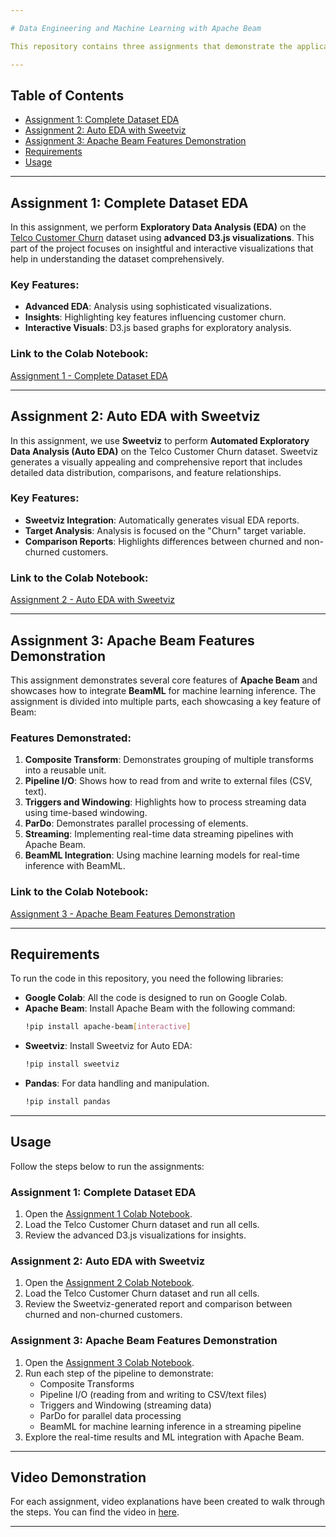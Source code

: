 ```yaml
---

# Data Engineering and Machine Learning with Apache Beam

This repository contains three assignments that demonstrate the application of various Apache Beam features, Auto EDA tools, and machine learning integration using BeamML. The projects are developed in **Google Colab** and utilize **Apache Beam**, **Sweetviz**, and **BeamML** to process, visualize, and analyze data.

---
```


## Table of Contents

- [Assignment 1: Complete Dataset EDA](#assignment-1-complete-dataset-eda)
- [Assignment 2: Auto EDA with Sweetviz](#assignment-2-auto-eda-with-sweetviz)
- [Assignment 3: Apache Beam Features Demonstration](#assignment-3-apache-beam-features-demonstration)
- [Requirements](#requirements)
- [Usage](#usage)

---

## Assignment 1: Complete Dataset EDA

In this assignment, we perform **Exploratory Data Analysis (EDA)** on the [Telco Customer Churn](https://www.kaggle.com/blastchar/telco-customer-churn) dataset using **advanced D3.js visualizations**. This part of the project focuses on insightful and interactive visualizations that help in understanding the dataset comprehensively.

### Key Features:
- **Advanced EDA**: Analysis using sophisticated visualizations.
- **Insights**: Highlighting key features influencing customer churn.
- **Interactive Visuals**: D3.js based graphs for exploratory analysis.

### Link to the Colab Notebook:
[Assignment 1 - Complete Dataset EDA](https://colab.research.google.com/drive/1zU2RRg3Rt0e8a0UkIZI6zwP2v9w-uYLC?usp=sharing)

---

## Assignment 2: Auto EDA with Sweetviz

In this assignment, we use **Sweetviz** to perform **Automated Exploratory Data Analysis (Auto EDA)** on the Telco Customer Churn dataset. Sweetviz generates a visually appealing and comprehensive report that includes detailed data distribution, comparisons, and feature relationships.

### Key Features:
- **Sweetviz Integration**: Automatically generates visual EDA reports.
- **Target Analysis**: Analysis is focused on the "Churn" target variable.
- **Comparison Reports**: Highlights differences between churned and non-churned customers.

### Link to the Colab Notebook:
[Assignment 2 - Auto EDA with Sweetviz](https://colab.research.google.com/drive/145aG9moJMqjMpXCdx--sL-MfdeChFTA-?usp=sharing)

---

## Assignment 3: Apache Beam Features Demonstration

This assignment demonstrates several core features of **Apache Beam** and showcases how to integrate **BeamML** for machine learning inference. The assignment is divided into multiple parts, each showcasing a key feature of Beam:

### Features Demonstrated:
1. **Composite Transform**: Demonstrates grouping of multiple transforms into a reusable unit.
2. **Pipeline I/O**: Shows how to read from and write to external files (CSV, text).
3. **Triggers and Windowing**: Highlights how to process streaming data using time-based windowing.
4. **ParDo**: Demonstrates parallel processing of elements.
5. **Streaming**: Implementing real-time data streaming pipelines with Apache Beam.
6. **BeamML Integration**: Using machine learning models for real-time inference with BeamML.

### Link to the Colab Notebook:
[Assignment 3 - Apache Beam Features Demonstration](https://colab.research.google.com/drive/1YWXeFSW1RAkhOMgrEYGJk8CM9L9UC9TH?usp=sharing)

---

## Requirements

To run the code in this repository, you need the following libraries:

- **Google Colab**: All the code is designed to run on Google Colab.
- **Apache Beam**: Install Apache Beam with the following command:
  ```bash
  !pip install apache-beam[interactive]
  ```
- **Sweetviz**: Install Sweetviz for Auto EDA:
  ```bash
  !pip install sweetviz
  ```
- **Pandas**: For data handling and manipulation.
  ```bash
  !pip install pandas
  ```

---

## Usage

Follow the steps below to run the assignments:

### Assignment 1: Complete Dataset EDA
1. Open the [Assignment 1 Colab Notebook](https://github.com/Mohib1402/ApacheBeam/blob/main/ApacheBeamAss1.ipynb).
2. Load the Telco Customer Churn dataset and run all cells.
3. Review the advanced D3.js visualizations for insights.

### Assignment 2: Auto EDA with Sweetviz
1. Open the [Assignment 2 Colab Notebook](https://github.com/Mohib1402/ApacheBeam/blob/main/ApacheBeamAss2.ipynb).
2. Load the Telco Customer Churn dataset and run all cells.
3. Review the Sweetviz-generated report and comparison between churned and non-churned customers.

### Assignment 3: Apache Beam Features Demonstration
1. Open the [Assignment 3 Colab Notebook](https://github.com/Mohib1402/ApacheBeam/blob/main/ApacheBeamAss3.ipynb).
2. Run each step of the pipeline to demonstrate:
   - Composite Transforms
   - Pipeline I/O (reading from and writing to CSV/text files)
   - Triggers and Windowing (streaming data)
   - ParDo for parallel data processing
   - BeamML for machine learning inference in a streaming pipeline
3. Explore the real-time results and ML integration with Apache Beam.

---

## Video Demonstration

For each assignment, video explanations have been created to walk through the steps. You can find the video in [here](./videos).

---
